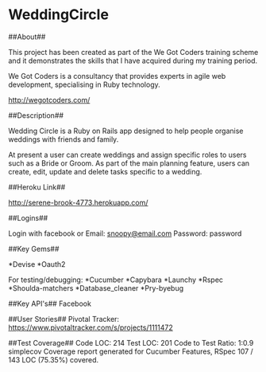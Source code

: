 WeddingCircle
=============
 
##About##

This project has been created as part of the We Got Coders training scheme and it demonstrates the skills that I have acquired during my training period.

We Got Coders is a consultancy that provides experts in agile web development, specialising in Ruby technology.

http://wegotcoders.com/

##Description##

Wedding Circle is a Ruby on Rails app designed to help people organise weddings with friends and family.

At present a user can create weddings and assign specific roles to users such as a Bride or Groom. As part of the main planning feature, users can create, edit, update and delete tasks specific to a wedding. 

##Heroku Link##

http://serene-brook-4773.herokuapp.com/

##Logins## 

Login with facebook or
Email: snoopy@email.com
Password: password

##Key Gems##

*Devise
*Oauth2

For testing/debugging:
*Cucumber
*Capybara
*Launchy
*Rspec
*Shoulda-matchers
*Database_cleaner
*Pry-byebug

##Key API's##
Facebook

##User Stories##
Pivotal Tracker: https://www.pivotaltracker.com/s/projects/1111472

##Test Coverage##
Code LOC: 214     Test LOC: 201     Code to Test Ratio: 1:0.9
simplecov Coverage report generated for Cucumber Features, RSpec 107 / 143 LOC (75.35%) covered.


